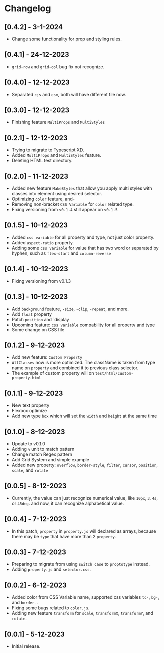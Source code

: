 # Changelog

## [0.4.2] - 3-1-2024 

- Change some functionality for prop and styling rules.

## [0.4.1] - 24-12-2023

- `grid-row` and `grid-col` bug fix not recognize.

## [0.4.0] - 12-12-2023

- Separated `cjs` and `esm`, both will have different file now.

## [0.3.0] - 12-12-2023

- Finishing feature `MultiProps` and `MultiStyles`

## [0.2.1] - 12-12-2023

- Trying to migrate to Typescript XD.
- Added `MultiProps` and `MultiStyles` feature.
- Deleting HTML test directory.

## [0.2.0] - 11-12-2023

- Added new feature `MakeStyles` that allow you apply multi styles with classes into element using desired selector.
- Optimizing `color` feature, and-
- Removing non-bracket `CSS Variable` for `color` related type.
- Fixing versioning from `v0.1.4` still appear on `v0.1.5`

## [0.1.5] - 10-12-2023

- Added `css variable` for all property and type, not just color property.
- Added `aspect-ratio` property.
- Adding some `css variable` for value that has two word or separated by hyphen, such as `flex-start` and `column-reverse`

## [0.1.4] - 10-12-2023

- Fixing versioning from v0.1.3

## [0.1.3] - 10-12-2023

- Add `background` feature, `-size`, `-clip`, `-repeat`, and more.
- Add `float` property
- Patch `position` and `display
- Upcoming feature: `css variable` compability for all property and type
- Some change on CSS file

## [0.1.2] - 9-12-2023

- Add new feature: `Custom Property`
- `AllClasses` now is more optimized. The className is taken from type name on `property` and combined it to previous class selector.
- The example of custom property will on `test/html/custom-property.html`

## [0.1.1] - 9-12-2023

- New text property
- Flexbox optimize
- Add new type `box` which will set the `width` and `height` at the same time

## [0.1.0] - 8-12-2023

- Update to v0.1.0
- Adding `%` unit to match pattern
- Change match Regex pattern
- Add Grid System and simple example
- Added new property: `overflow`, `border-style`, `filter`, `cursor`, `position`, `scale`, and `rotate`

## [0.0.5] - 8-12-2023

- Currently, the value can just recognize numerical value, like `10px`, `3.4s`, or `45deg`. and now, it can recognize alphabetical value.

## [0.0.4] - 7-12-2023

- In this patch, `property` in `property.js` will declared as arrays, because there may be `type` that have more than 2 `property`.

## [0.0.3] - 7-12-2023

- Preparing to migrate from using `switch case` to `proptotype` instead.
- Adding `property.js` and `selector.css`.

## [0.0.2] - 6-12-2023

- Added color from CSS Variable name, supported css variables `tc-`, `bg-`, and `border-`.
- Fixing some bugs related to `color.js`.
- Adding new feature `transform` for `scale`, `transformX`, `transformY`, and `rotate`.

## [0.0.1] - 5-12-2023

- Initial release.
